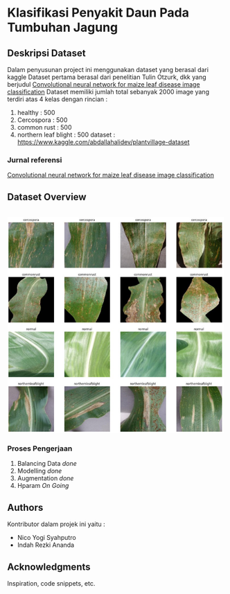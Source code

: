 # Klasifikasi Penyakit Daun Pada Tumbuhan Jagung

## Deskripsi Dataset 

Dalam penyusunan project ini menggunakan dataset yang berasal dari kaggle
Dataset pertama berasal dari penelitian Tulin Otzurk, dkk yang berjudul [Convolutional neural network for maize leaf disease image classification](http://journal.uad.ac.id/index.php/TELKOMNIKA/article/view/14840)
Dataset memiliki jumlah total sebanyak 2000 image yang terdiri atas 4 kelas dengan rincian :
1. healthy : 500
2. Cercospora : 500
3. common rust : 500
4. northern leaf blight : 500
dataset : https://www.kaggle.com/abdallahalidev/plantvillage-dataset

### Jurnal referensi 

[Convolutional neural network for maize leaf disease image classification](http://journal.uad.ac.id/index.php/TELKOMNIKA/article/view/14840)

## Dataset Overview

</br><img src="assets/dataset_overview.jpg" width="500"/>

### Proses Pengerjaan

1. Balancing Data   *done*
2. Modelling        *done*
3. Augmentation     *done*
4. Hparam           *On Going*

## Authors

Kontributor dalam projek ini yaitu :
* Nico Yogi Syahputro
* Indah Rezki Ananda

## Acknowledgments

Inspiration, code snippets, etc.

